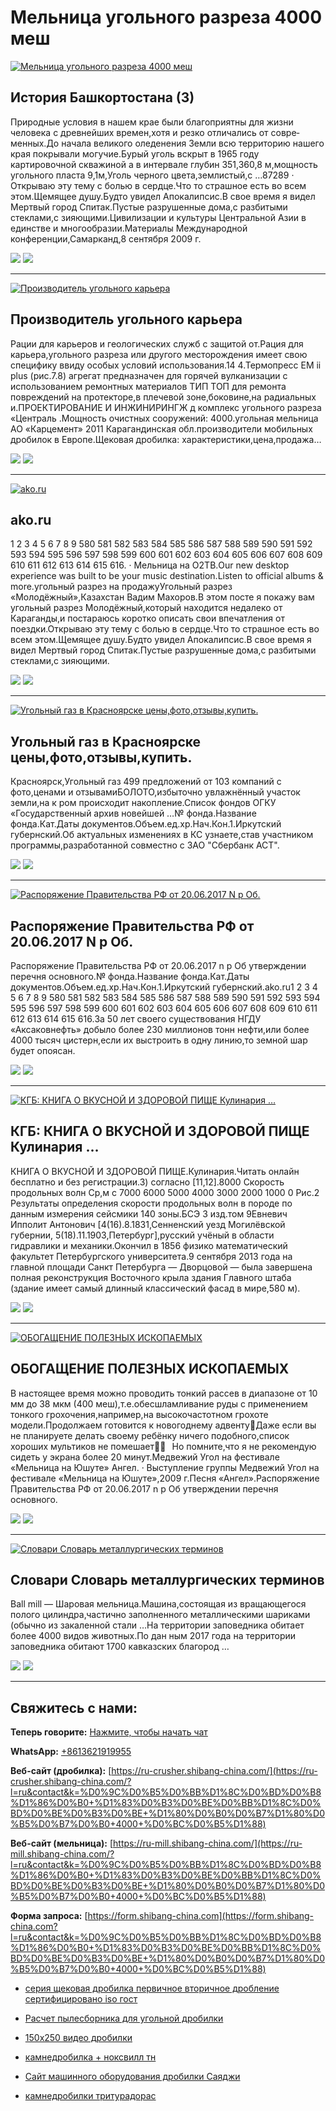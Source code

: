 # Мельница угольного разреза 4000 меш

<a href="https://swt.shibang-china.com/?l=ru&img&k=%D0%9C%D0%B5%D0%BB%D1%8C%D0%BD%D0%B8%D1%86%D0%B0+%D1%83%D0%B3%D0%BE%D0%BB%D1%8C%D0%BD%D0%BE%D0%B3%D0%BE+%D1%80%D0%B0%D0%B7%D1%80%D0%B5%D0%B7%D0%B0+4000+%D0%BC%D0%B5%D1%88" target="_blank">![Мельница угольного разреза 4000 меш](http://static.shibang-china.com/all-800x300/473.jpg)</a>

## История Башкортостана (3)
Природные условия в нашем крае были благоприятны для жизни человека с древнейших времен,хотя и резко отличались от совре&#173;менных.До начала великого оледенения Земли всю тер&#173;риторию нашего края покрывали могучие.Бурый уголь вскрыт в 1965 году картировочной скважиной а в интервале глубин 351,360,8 м,мощность угольного пласта 9,1м,Уголь черного цвета,землистый,с …87289&nbsp;&#0183;&#32;Открываю эту тему с болью в сердце.Что то страшное есть во всем этом.Щемящее душу.Будто увидел Апокалипсис.В свое время я видел Мертвый город Спитак.Пустые разрушенные дома,с разбитыми стеклами,с зияющими.Цивилизации и культуры Центральной Азии в единстве и многообразии.Материалы Международной конференции,Самарканд,8 сентября 2009 г.


<a href="https://whatsapp.shibangsoft.com/WhatsApp.php" target="_blank" title="WhatsApp">![](http://static.shibang-china.com/icon/whatsapp.png)</a> <a href="https://swt.shibang-china.com/?l=ru&icon&k=%D0%9C%D0%B5%D0%BB%D1%8C%D0%BD%D0%B8%D1%86%D0%B0+%D1%83%D0%B3%D0%BE%D0%BB%D1%8C%D0%BD%D0%BE%D0%B3%D0%BE+%D1%80%D0%B0%D0%B7%D1%80%D0%B5%D0%B7%D0%B0+4000+%D0%BC%D0%B5%D1%88" target="_blank">![](http://static.shibang-china.com/icon/chat-ru.png)</a>

---

<a href="https://swt.shibang-china.com/?l=ru&img&k=%D0%9C%D0%B5%D0%BB%D1%8C%D0%BD%D0%B8%D1%86%D0%B0+%D1%83%D0%B3%D0%BE%D0%BB%D1%8C%D0%BD%D0%BE%D0%B3%D0%BE+%D1%80%D0%B0%D0%B7%D1%80%D0%B5%D0%B7%D0%B0+4000+%D0%BC%D0%B5%D1%88" target="_blank">![Производитель угольного карьера](http://static.shibang-china.com/all-800x300/566.jpg)</a>

## Производитель угольного карьера
Рации для карьеров и геологических служб с защитой от.Рация для карьера,угольного разреза или другого месторождения имеет свою специфику ввиду особых условий использования.14 4.Термопресс ЕМ ii plus (рис.7.8) агрегат предназначен для горячей вулканизации с использованием ремонтных материалов ТИП ТОП для ремонта повреждений на протекторе,в плечевой зоне,боковине,на радиальных и.ПРОЕКТИРОВАНИЕ И ИНЖИНИРИНГЖ д комплекс угольного разреза &#171;Централь .Мощность очистных сооружений: 4000.угольная мельница АО &#171;Карцемент&#187; 2011 Карагандинская обл.производители мобильных дробилок в Европе.Щековая дробилка: характеристики,цена,продажа…


<a href="https://whatsapp.shibangsoft.com/WhatsApp.php" target="_blank" title="WhatsApp">![](http://static.shibang-china.com/icon/whatsapp.png)</a> <a href="https://swt.shibang-china.com/?l=ru&icon&k=%D0%9C%D0%B5%D0%BB%D1%8C%D0%BD%D0%B8%D1%86%D0%B0+%D1%83%D0%B3%D0%BE%D0%BB%D1%8C%D0%BD%D0%BE%D0%B3%D0%BE+%D1%80%D0%B0%D0%B7%D1%80%D0%B5%D0%B7%D0%B0+4000+%D0%BC%D0%B5%D1%88" target="_blank">![](http://static.shibang-china.com/icon/chat-ru.png)</a>

---

<a href="https://swt.shibang-china.com/?l=ru&img&k=%D0%9C%D0%B5%D0%BB%D1%8C%D0%BD%D0%B8%D1%86%D0%B0+%D1%83%D0%B3%D0%BE%D0%BB%D1%8C%D0%BD%D0%BE%D0%B3%D0%BE+%D1%80%D0%B0%D0%B7%D1%80%D0%B5%D0%B7%D0%B0+4000+%D0%BC%D0%B5%D1%88" target="_blank">![ako.ru](http://static.shibang-china.com/all-800x300/161.jpg)</a>

## ako.ru
1 2 3 4 5 6 7 8 9 580 581 582 583 584 585 586 587 588 589 590 591 592 593 594 595 596 597 598 599 600 601 602 603 604 605 606 607 608 609 610 611 612 613 614 615 616.&nbsp;&#0183;&#32;Мельница на О2ТВ.Our new desktop experience was built to be your music destination.Listen to official albums &amp; more.угольный разрез на продажуУгольный разрез &#171;Молодёжный&#187;,Казахстан Вадим Махоров.В этом посте я покажу вам угольный разрез Молодёжный,который находится недалеко от Караганды,и постараюсь коротко описать свои впечатления от поездки.Открываю эту тему с болью в сердце.Что то страшное есть во всем этом.Щемящее душу.Будто увидел Апокалипсис.В свое время я видел Мертвый город Спитак.Пустые разрушенные дома,с разбитыми стеклами,с зияющими.


<a href="https://whatsapp.shibangsoft.com/WhatsApp.php" target="_blank" title="WhatsApp">![](http://static.shibang-china.com/icon/whatsapp.png)</a> <a href="https://swt.shibang-china.com/?l=ru&icon&k=%D0%9C%D0%B5%D0%BB%D1%8C%D0%BD%D0%B8%D1%86%D0%B0+%D1%83%D0%B3%D0%BE%D0%BB%D1%8C%D0%BD%D0%BE%D0%B3%D0%BE+%D1%80%D0%B0%D0%B7%D1%80%D0%B5%D0%B7%D0%B0+4000+%D0%BC%D0%B5%D1%88" target="_blank">![](http://static.shibang-china.com/icon/chat-ru.png)</a>

---

<a href="https://swt.shibang-china.com/?l=ru&img&k=%D0%9C%D0%B5%D0%BB%D1%8C%D0%BD%D0%B8%D1%86%D0%B0+%D1%83%D0%B3%D0%BE%D0%BB%D1%8C%D0%BD%D0%BE%D0%B3%D0%BE+%D1%80%D0%B0%D0%B7%D1%80%D0%B5%D0%B7%D0%B0+4000+%D0%BC%D0%B5%D1%88" target="_blank">![Угольный газ в Красноярске цены,фото,отзывы,купить.](http://static.shibang-china.com/all-800x300/968.jpg)</a>

## Угольный газ в Красноярске цены,фото,отзывы,купить.
Красноярск,Угольный газ 499 предложений от 103 компаний с фото,ценами и отзывамиБОЛОТО,избыточно увлажнённый участок земли,на к ром происходит накопление.Список фондов ОГКУ &#171;Государственный архив новейшей …№ фонда.Название фонда.Кат.Даты документов.Объем.ед.хр.Нач.Кон.1.Иркутский губернский.Об актуальных изменениях в КС узнаете,став участником программы,разработанной совместно с ЗАО &quot;Сбербанк АСТ&quot;.


<a href="https://whatsapp.shibangsoft.com/WhatsApp.php" target="_blank" title="WhatsApp">![](http://static.shibang-china.com/icon/whatsapp.png)</a> <a href="https://swt.shibang-china.com/?l=ru&icon&k=%D0%9C%D0%B5%D0%BB%D1%8C%D0%BD%D0%B8%D1%86%D0%B0+%D1%83%D0%B3%D0%BE%D0%BB%D1%8C%D0%BD%D0%BE%D0%B3%D0%BE+%D1%80%D0%B0%D0%B7%D1%80%D0%B5%D0%B7%D0%B0+4000+%D0%BC%D0%B5%D1%88" target="_blank">![](http://static.shibang-china.com/icon/chat-ru.png)</a>

---

<a href="https://swt.shibang-china.com/?l=ru&img&k=%D0%9C%D0%B5%D0%BB%D1%8C%D0%BD%D0%B8%D1%86%D0%B0+%D1%83%D0%B3%D0%BE%D0%BB%D1%8C%D0%BD%D0%BE%D0%B3%D0%BE+%D1%80%D0%B0%D0%B7%D1%80%D0%B5%D0%B7%D0%B0+4000+%D0%BC%D0%B5%D1%88" target="_blank">![Распоряжение Правительства РФ от 20.06.2017 N р Об.](http://static.shibang-china.com/all-800x300/32.jpg)</a>

## Распоряжение Правительства РФ от 20.06.2017 N р Об.
Распоряжение Правительства РФ от 20.06.2017 n р Об утверждении перечня основного.№ фонда.Название фонда.Кат.Даты документов.Объем.ед.хр.Нач.Кон.1.Иркутский губернский.ako.ru1 2 3 4 5 6 7 8 9 580 581 582 583 584 585 586 587 588 589 590 591 592 593 594 595 596 597 598 599 600 601 602 603 604 605 606 607 608 609 610 611 612 613 614 615 616.За 50 лет своего существования НГДУ &#171;Аксаковнефть&#187; добыло более 230 миллионов тонн нефти,или более 4000 тысяч цистерн,если их выстроить в одну линию,то земной шар будет опоясан.


<a href="https://whatsapp.shibangsoft.com/WhatsApp.php" target="_blank" title="WhatsApp">![](http://static.shibang-china.com/icon/whatsapp.png)</a> <a href="https://swt.shibang-china.com/?l=ru&icon&k=%D0%9C%D0%B5%D0%BB%D1%8C%D0%BD%D0%B8%D1%86%D0%B0+%D1%83%D0%B3%D0%BE%D0%BB%D1%8C%D0%BD%D0%BE%D0%B3%D0%BE+%D1%80%D0%B0%D0%B7%D1%80%D0%B5%D0%B7%D0%B0+4000+%D0%BC%D0%B5%D1%88" target="_blank">![](http://static.shibang-china.com/icon/chat-ru.png)</a>

---

<a href="https://swt.shibang-china.com/?l=ru&img&k=%D0%9C%D0%B5%D0%BB%D1%8C%D0%BD%D0%B8%D1%86%D0%B0+%D1%83%D0%B3%D0%BE%D0%BB%D1%8C%D0%BD%D0%BE%D0%B3%D0%BE+%D1%80%D0%B0%D0%B7%D1%80%D0%B5%D0%B7%D0%B0+4000+%D0%BC%D0%B5%D1%88" target="_blank">![КГБ: КНИГА О ВКУСНОЙ И ЗДОРОВОЙ ПИЩЕ Кулинария …](http://static.shibang-china.com/all-800x300/1233.jpg)</a>

## КГБ: КНИГА О ВКУСНОЙ И ЗДОРОВОЙ ПИЩЕ Кулинария …
КНИГА О ВКУСНОЙ И ЗДОРОВОЙ ПИЩЕ.Кулинария.Читать онлайн бесплатно и без регистрации.3) согласно [11,12].8000 Скорость продольных волн Cp,м с 7000 6000 5000 4000 3000 2000 1000 0 Рис.2 Результаты определения скорости продольных волн в породе по данным измерения сейсмики 140 зоны.БСЭ 3 изд.том 9Евневич Ипполит Антонович [4(16).8.1831,Сенненский уезд Могилёвской губернии, 5(18).11.1903,Петербург],русский учёный в области гидравлики и механики.Окончил в 1856 физико математический факультет Петербургского университета.9 сентября 2013 года на главной площади Санкт Петербурга — Дворцовой — была завершена полная реконструкция Восточного крыла здания Главного штаба (здание имеет самый длинный классический фасад в мире,580 м).


<a href="https://whatsapp.shibangsoft.com/WhatsApp.php" target="_blank" title="WhatsApp">![](http://static.shibang-china.com/icon/whatsapp.png)</a> <a href="https://swt.shibang-china.com/?l=ru&icon&k=%D0%9C%D0%B5%D0%BB%D1%8C%D0%BD%D0%B8%D1%86%D0%B0+%D1%83%D0%B3%D0%BE%D0%BB%D1%8C%D0%BD%D0%BE%D0%B3%D0%BE+%D1%80%D0%B0%D0%B7%D1%80%D0%B5%D0%B7%D0%B0+4000+%D0%BC%D0%B5%D1%88" target="_blank">![](http://static.shibang-china.com/icon/chat-ru.png)</a>

---

<a href="https://swt.shibang-china.com/?l=ru&img&k=%D0%9C%D0%B5%D0%BB%D1%8C%D0%BD%D0%B8%D1%86%D0%B0+%D1%83%D0%B3%D0%BE%D0%BB%D1%8C%D0%BD%D0%BE%D0%B3%D0%BE+%D1%80%D0%B0%D0%B7%D1%80%D0%B5%D0%B7%D0%B0+4000+%D0%BC%D0%B5%D1%88" target="_blank">![ОБОГАЩЕНИЕ ПОЛЕЗНЫХ ИСКОПАЕМЫХ](http://static.shibang-china.com/all-800x300/246.jpg)</a>

## ОБОГАЩЕНИЕ ПОЛЕЗНЫХ ИСКОПАЕМЫХ
В настоящее время можно проводить тонкий рассев в диапазоне от 10 мм до 38 мкм (400 меш),т.е.обесшламливание руды с применением тонкого грохочения,например,на высокочастотном грохоте модели.Продолжаем готовится к новогоднему адвенту🎄Даже если вы не планируете делать своему ребёнку ничего подобного,список хороших мультиков не помешает🎅🏼⠀Но помните,что я не рекомендую сидеть у экрана более 20 минут.Медвежий Угол на фестивале &#171;Мельница на Юшуте&#187; Ангел.&nbsp;&#0183;&#32;Выступление группы Медвежий Угол на фестивале &#171;Мельница на Юшуте&#187;,2009 г.Песня &#171;Ангел&#187;.Распоряжение Правительства РФ от 20.06.2017 n р Об утверждении перечня основного.


<a href="https://whatsapp.shibangsoft.com/WhatsApp.php" target="_blank" title="WhatsApp">![](http://static.shibang-china.com/icon/whatsapp.png)</a> <a href="https://swt.shibang-china.com/?l=ru&icon&k=%D0%9C%D0%B5%D0%BB%D1%8C%D0%BD%D0%B8%D1%86%D0%B0+%D1%83%D0%B3%D0%BE%D0%BB%D1%8C%D0%BD%D0%BE%D0%B3%D0%BE+%D1%80%D0%B0%D0%B7%D1%80%D0%B5%D0%B7%D0%B0+4000+%D0%BC%D0%B5%D1%88" target="_blank">![](http://static.shibang-china.com/icon/chat-ru.png)</a>

---

<a href="https://swt.shibang-china.com/?l=ru&img&k=%D0%9C%D0%B5%D0%BB%D1%8C%D0%BD%D0%B8%D1%86%D0%B0+%D1%83%D0%B3%D0%BE%D0%BB%D1%8C%D0%BD%D0%BE%D0%B3%D0%BE+%D1%80%D0%B0%D0%B7%D1%80%D0%B5%D0%B7%D0%B0+4000+%D0%BC%D0%B5%D1%88" target="_blank">![Словари Словарь металлургических терминов](http://static.shibang-china.com/all-800x300/639.jpg)</a>

## Словари Словарь металлургических терминов
Ball mill — Шаровая мельница.Машина,состоящая из вращающегося полого цилиндра,частично заполненного металлическими шариками (обычно из закаленной стали …На территории заповедника обитает более 4000 видов животных.По дан ным 2017 года на территории заповедника обитают 1700 кавказских благород …

<a href="https://whatsapp.shibangsoft.com/WhatsApp.php" target="_blank" title="WhatsApp">![](http://static.shibang-china.com/icon/whatsapp.png)</a> <a href="https://swt.shibang-china.com/?l=ru&icon&k=%D0%9C%D0%B5%D0%BB%D1%8C%D0%BD%D0%B8%D1%86%D0%B0+%D1%83%D0%B3%D0%BE%D0%BB%D1%8C%D0%BD%D0%BE%D0%B3%D0%BE+%D1%80%D0%B0%D0%B7%D1%80%D0%B5%D0%B7%D0%B0+4000+%D0%BC%D0%B5%D1%88" target="_blank">![](http://static.shibang-china.com/icon/chat-ru.png)</a>

---
## Свяжитесь с нами:

**Теперь говорите:** [Нажмите, чтобы начать чат](https://swt.shibang-china.com?l=ru&contact&k=%D0%9C%D0%B5%D0%BB%D1%8C%D0%BD%D0%B8%D1%86%D0%B0+%D1%83%D0%B3%D0%BE%D0%BB%D1%8C%D0%BD%D0%BE%D0%B3%D0%BE+%D1%80%D0%B0%D0%B7%D1%80%D0%B5%D0%B7%D0%B0+4000+%D0%BC%D0%B5%D1%88)

**WhatsApp:**  [+8613621919955](https://whatsapp.shibangsoft.com/WhatsApp.php)

**Веб-сайт (дробилка):** [https://ru-crusher.shibang-china.com/](https://ru-crusher.shibang-china.com/?l=ru&contact&k=%D0%9C%D0%B5%D0%BB%D1%8C%D0%BD%D0%B8%D1%86%D0%B0+%D1%83%D0%B3%D0%BE%D0%BB%D1%8C%D0%BD%D0%BE%D0%B3%D0%BE+%D1%80%D0%B0%D0%B7%D1%80%D0%B5%D0%B7%D0%B0+4000+%D0%BC%D0%B5%D1%88)

**Веб-сайт (мельница):** [https://ru-mill.shibang-china.com/](https://ru-mill.shibang-china.com/?l=ru&contact&k=%D0%9C%D0%B5%D0%BB%D1%8C%D0%BD%D0%B8%D1%86%D0%B0+%D1%83%D0%B3%D0%BE%D0%BB%D1%8C%D0%BD%D0%BE%D0%B3%D0%BE+%D1%80%D0%B0%D0%B7%D1%80%D0%B5%D0%B7%D0%B0+4000+%D0%BC%D0%B5%D1%88)

**Форма запроса:** [https://form.shibang-china.com](https://form.shibang-china.com?l=ru&contact&k=%D0%9C%D0%B5%D0%BB%D1%8C%D0%BD%D0%B8%D1%86%D0%B0+%D1%83%D0%B3%D0%BE%D0%BB%D1%8C%D0%BD%D0%BE%D0%B3%D0%BE+%D1%80%D0%B0%D0%B7%D1%80%D0%B5%D0%B7%D0%B0+4000+%D0%BC%D0%B5%D1%88)

* [серия щековая дробилка первичное вторичное дробление сертифицировано iso гост](../132/%D1%81%D0%B5%D1%80%D0%B8%D1%8F%20%D1%89%D0%B5%D0%BA%D0%BE%D0%B2%D0%B0%D1%8F%20%D0%B4%D1%80%D0%BE%D0%B1%D0%B8%D0%BB%D0%BA%D0%B0%20%D0%BF%D0%B5%D1%80%D0%B2%D0%B8%D1%87%D0%BD%D0%BE%D0%B5%20%D0%B2%D1%82%D0%BE%D1%80%D0%B8%D1%87%D0%BD%D0%BE%D0%B5%20%D0%B4%D1%80%D0%BE%D0%B1%D0%BB%D0%B5%D0%BD%D0%B8%D0%B5%20%D1%81%D0%B5%D1%80%D1%82%D0%B8%D1%84%D0%B8%D1%86%D0%B8%D1%80%D0%BE%D0%B2%D0%B0%D0%BD%D0%BE%20iso%20%D0%B3%D0%BE%D1%81%D1%82.md)

* [Расчет пылесборника для угольной дробилки](../135/%D0%A0%D0%B0%D1%81%D1%87%D0%B5%D1%82%20%D0%BF%D1%8B%D0%BB%D0%B5%D1%81%D0%B1%D0%BE%D1%80%D0%BD%D0%B8%D0%BA%D0%B0%20%D0%B4%D0%BB%D1%8F%20%D1%83%D0%B3%D0%BE%D0%BB%D1%8C%D0%BD%D0%BE%D0%B9%20%D0%B4%D1%80%D0%BE%D0%B1%D0%B8%D0%BB%D0%BA%D0%B8.md)

* [150x250 видео дробилки](../135/150x250%20%D0%B2%D0%B8%D0%B4%D0%B5%D0%BE%20%D0%B4%D1%80%D0%BE%D0%B1%D0%B8%D0%BB%D0%BA%D0%B8.md)

* [камнедробилка + ноксвилл тн](../135/%D0%BA%D0%B0%D0%BC%D0%BD%D0%B5%D0%B4%D1%80%D0%BE%D0%B1%D0%B8%D0%BB%D0%BA%D0%B0%20%2B%20%D0%BD%D0%BE%D0%BA%D1%81%D0%B2%D0%B8%D0%BB%D0%BB%20%D1%82%D0%BD.md)

* [Сайт машинного оборудования дробилки Саяджи](../131/%D0%A1%D0%B0%D0%B9%D1%82%20%D0%BC%D0%B0%D1%88%D0%B8%D0%BD%D0%BD%D0%BE%D0%B3%D0%BE%20%D0%BE%D0%B1%D0%BE%D1%80%D1%83%D0%B4%D0%BE%D0%B2%D0%B0%D0%BD%D0%B8%D1%8F%20%D0%B4%D1%80%D0%BE%D0%B1%D0%B8%D0%BB%D0%BA%D0%B8%20%D0%A1%D0%B0%D1%8F%D0%B4%D0%B6%D0%B8.md)

* [камнедробилки тритурадорас](../131/%D0%BA%D0%B0%D0%BC%D0%BD%D0%B5%D0%B4%D1%80%D0%BE%D0%B1%D0%B8%D0%BB%D0%BA%D0%B8%20%D1%82%D1%80%D0%B8%D1%82%D1%83%D1%80%D0%B0%D0%B4%D0%BE%D1%80%D0%B0%D1%81.md)